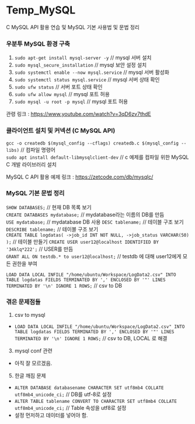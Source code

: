 # Temp_MySQL
C MySQL API 활용 연습 및 MySQL 기본 사용법 및 문법 정리 

### 우분투 MySQL 환경 구축 
1. `sudo apt-get install mysql-server -y` // mysql 서버 설치  
2. `sudo mysql_secure_installation`  // mysql 보안 설정 설치  
3. `sudo systemctl enable --now mysql.service` // mysql 서버 활성화  
4. `sudo systemctl status mysql.service` // mysql 서버 상태 확인  
5. `sudo ufw status` // 서버 포트 상태 확인  
6. `sudo ufw allow mysql` // mysql 포트 허용  
7. `sudo mysql -u root -p mysql` // mysql 포트 허용  

관령 링크 : https://www.youtube.com/watch?v=3qD6zv7thdE  
### 클라이언트 설치 및 커넥션 (C MySQL API)
`gcc -o createdb $(mysql_config --cflags) createdb.c $(mysql_config --libs)` // 컴파일 명령어  
`sudo apt install default-libmysqlclient-dev` // c 예제를 컴파일 위한 MySQL C 개발 라이브러리 설치

MySQL C API 활용 예제 링크 : https://zetcode.com/db/mysqlc/  
### MySQL 기본 문법 정리
`SHOW DATABASES;` // 현재 DB 목록 보기  
`CREATE DATABASES mydatabase;` // mydatabase라는 이름의 DB를 만듬   
`USE mydatabase;` // mydatabase DB 사용
`DESC tablename;` // 테이블 구조 보기  
`DESCRIBE tablename;` // 테이블 구조 보기  
`CREATE TABLE logdatas(
	->job_id INT NOT NULL,
	->job_status VARCHAR(50)
);` // 테이블 만들기 
`CREATE USER user12@localhost IDENTIFIED BY '34klq*222';` // USER를 만듬  
`GRANT ALL ON testdb.* to user12@localhost;` // testdb 에 대해 user12에게 모든 권한을 부여  

`LOAD DATA LOCAL INFILE "/home/ubuntu/Workspace/LogData2.csv" INTO TABLE logdatas FIELDS TERMINATED BY ',' ENCLOSED BY '"' LINES TERMINATED BY '\n' IGNORE 1 ROWS;` // csv to DB

### 겪은 문제점들 
1. csv to mysql  
- `LOAD DATA LOCAL INFILE "/home/ubuntu/Workspace/LogData2.csv" INTO TABLE logdatas FIELDS TERMINATED BY ',' ENCLOSED BY '"' LINES TERMINATED BY '\n' IGNORE 1 ROWS;` // csv to DB, LOCAL 로 해결   
3. mysql conf 관련  
- 아직 잘 모르겠음.  
5. 한글 깨짐 문제  
- `ALTER DATABASE databasename CHARACTER SET utf8mb4 COLLATE utf8mb4_unicode_ci;` // DB를 utf-8로 설정  
- `ALTER TABLE tablename CONVERT TO CHARACTER SET utf8mb4 COLLATE utf8mb4_unicode_ci;` // Table 속성을 utf8로 설정  
- 설정 먼저하고 데이터를 넣어야 함.  
